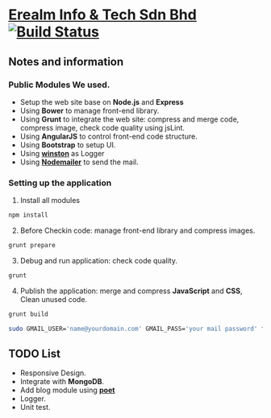 # [Erealm Info & Tech Sdn Bhd](http://www.erealm.cn)[![Build Status](https://travis-ci.org/Erealm-Tech/HomeSite.svg?branch=master)](http://travis-ci.org/Erealm-Tech/HomeSite)

## Notes and information
### Public Modules We used.
* Setup the web site base on **Node.js** and **Express**
* Using **Bower** to manage front-end library.
* Using **Grunt** to integrate the web site: compress and merge code, compress image, check code quality using jsLint.
* Using **AngularJS** to control front-end code structure.
* Using **Bootstrap** to setup UI.
* Using [**winston**](https://github.com/flatiron/winston) as Logger
* Using [**Nodemailer**](https://github.com/andris9/Nodemailer) to send the mail.

### Setting up the application
1. Install all modules
```bash
npm install
```
2. Before Checkin code: manage front-end library and compress images.
```bash
grunt prepare
```
3. Debug and run application: check code quality.
```bash
grunt
```
4. Publish the application: merge and compress **JavaScript** and **CSS**, Clean unused code.
```bash
grunt build
``` 
```bash
sudo GMAIL_USER='name@yourdomain.com' GMAIL_PASS='your mail password' forever app.js
``` 

## TODO List
* Responsive Design.
* Integrate with **MongoDB**.
* Add blog module using [**poet**](https://github.com/jsantell/poet)
* Logger.
* Unit test.
